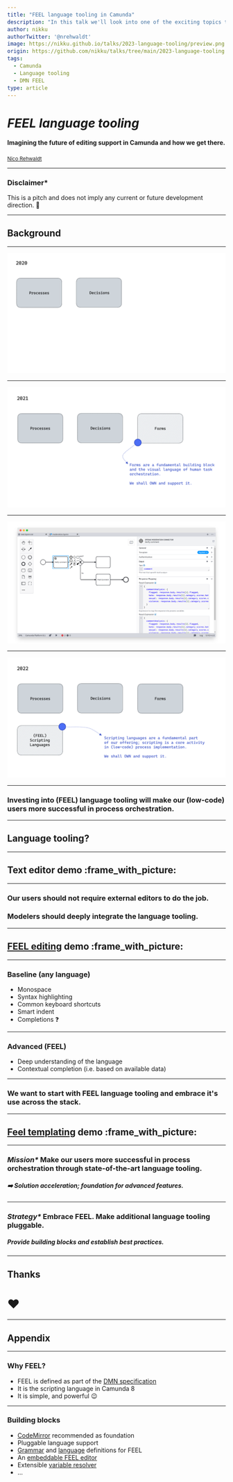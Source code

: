 ```yaml
---
title: "FEEL language tooling in Camunda"
description: "In this talk we'll look into one of the exciting topics that cook in Camunda core modeling: FEEL* language tooling. We'll look into how that can shape the way our users will work with our tools in the future, across pro and low-code, and present some of the technical investments required to get there."
author: nikku
authorTwitter: '@nrehwaldt'
image: https://nikku.github.io/talks/2023-language-tooling/preview.png
origin: https://github.com/nikku/talks/tree/main/2023-language-tooling
tags:
  - Camunda
  - Language tooling
  - DMN FEEL
type: article
---
```


# _FEEL language tooling_

#### Imagining the future of editing support in Camunda and how we get there.

<small><a href="https://github.com/nikku">Nico Rehwaldt</a></small>

---

### Disclaimer*

This is a pitch and does not imply any current or future development direction. :crossed_fingers:

---

## Background

---

![](./tooling-2020.png)

---

![](./tooling-2021.png)

---

![](./modeler-template.png)

---

![](./tooling-2022.png)

---

<!--config
align=center
theme=eco
-->

### Investing into (FEEL) language tooling will make our (low-code) users more successful in process orchestration.

---

## Language tooling?

---

## Text editor demo :frame_with_picture:

---

<!--config
align=center
theme=eco
-->

### Our users should not require external editors to do the job.

### Modelers should deeply integrate the language tooling.

---

## [FEEL editing](https://camunda.com/platform/modeler/) demo :frame_with_picture:

---

### Baseline (any language)

* Monospace
* Syntax highlighting
* Common keyboard shortcuts
* Smart indent
* Completions :question:

---

### Advanced (FEEL)

* Deep understanding of the language
* Contextual completion (i.e. based on available data)

---

<!--config
align=center
theme=eco
-->

### We want to start with FEEL language tooling and embrace it's use across the stack.

---

## [Feel templating](https://github.com/bpmn-io/feelers) demo :frame_with_picture:

---

### _Mission\*_ Make our users more successful in process orchestration through state-of-the-art language tooling.

##### :arrow_right: Solution acceleration; foundation for advanced features.

---

### _Strategy*_ Embrace FEEL. Make additional language tooling pluggable.

##### Provide building blocks and establish best practices.

---

## Thanks

# :heart:

---

## Appendix

---

### Why FEEL?

* FEEL is defined as part of the [DMN specification](https://www.omg.org/spec/DMN/)
* It is the scripting language in Camunda 8
* It is simple, and powerful :wink:

---

### Building blocks

* [CodeMirror](https://codemirror.net/) recommended as foundation
* Pluggable language support
* [Grammar](https://github.com/nikku/lezer-feel) and [language](https://github.com/nikku/lang-feel) definitions for FEEL
* An [embeddable FEEL editor](https://github.com/bpmn-io/feel-editor)
* Extensible [variable resolver](https://github.com/bpmn-io/variable-resolver)
* ...